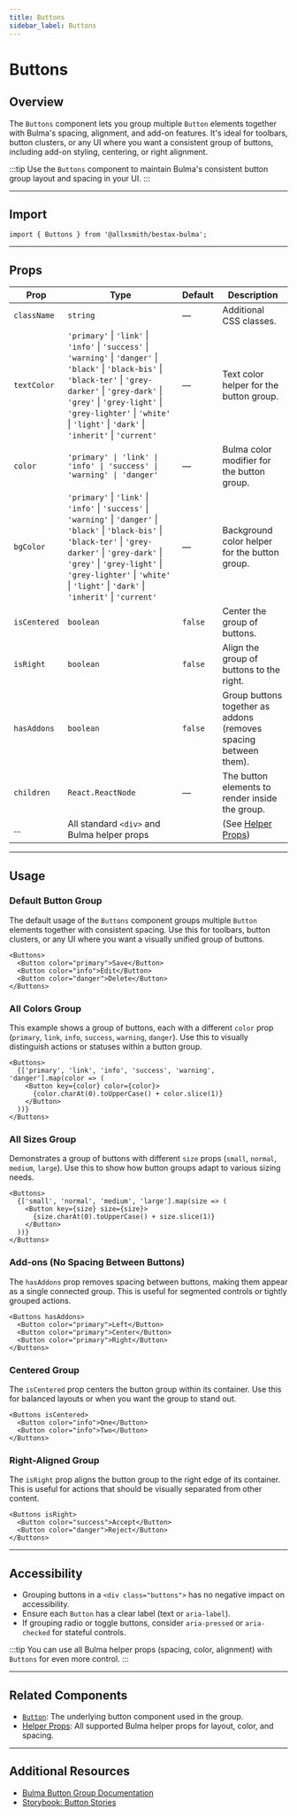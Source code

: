 ```yaml
---
title: Buttons
sidebar_label: Buttons
---
```


# Buttons

## Overview

The `Buttons` component lets you group multiple `Button` elements together with Bulma's spacing, alignment, and add-on features. It's ideal for toolbars, button clusters, or any UI where you want a consistent group of buttons, including add-on styling, centering, or right alignment.

:::tip
Use the `Buttons` component to maintain Bulma's consistent button group layout and spacing in your UI.
:::

---

## Import

```tsx
import { Buttons } from '@allxsmith/bestax-bulma';
```

---

## Props

| Prop         | Type                                                                                                                                                                                                                                                                                     | Default | Description                                                      |
| ------------ | ---------------------------------------------------------------------------------------------------------------------------------------------------------------------------------------------------------------------------------------------------------------------------------------- | ------- | ---------------------------------------------------------------- |
| `className`  | `string`                                                                                                                                                                                                                                                                                 | —       | Additional CSS classes.                                          |
| `textColor`  | `'primary'` \| `'link'` \| `'info'` \| `'success'` \| `'warning'` \| `'danger'` \| `'black'` \| `'black-bis'` \| `'black-ter'` \| `'grey-darker'` \| `'grey-dark'` \| `'grey'` \| `'grey-light'` \| `'grey-lighter'` \| `'white'` \| `'light'` \| `'dark'` \| `'inherit'` \| `'current'` | —       | Text color helper for the button group.                          |
| `color`      | `'primary' \| 'link' \| 'info' \| 'success' \| 'warning' \| 'danger'`                                                                                                                                                                                                                    | —       | Bulma color modifier for the button group.                       |
| `bgColor`    | `'primary'` \| `'link'` \| `'info'` \| `'success'` \| `'warning'` \| `'danger'` \| `'black'` \| `'black-bis'` \| `'black-ter'` \| `'grey-darker'` \| `'grey-dark'` \| `'grey'` \| `'grey-light'` \| `'grey-lighter'` \| `'white'` \| `'light'` \| `'dark'` \| `'inherit'` \| `'current'` | —       | Background color helper for the button group.                    |
| `isCentered` | `boolean`                                                                                                                                                                                                                                                                                | `false` | Center the group of buttons.                                     |
| `isRight`    | `boolean`                                                                                                                                                                                                                                                                                | `false` | Align the group of buttons to the right.                         |
| `hasAddons`  | `boolean`                                                                                                                                                                                                                                                                                | `false` | Group buttons together as addons (removes spacing between them). |
| `children`   | `React.ReactNode`                                                                                                                                                                                                                                                                        | —       | The button elements to render inside the group.                  |
| ...          | All standard `<div>` and Bulma helper props                                                                                                                                                                                                                                              |         | (See [Helper Props](../helpers/usebulmaclasses))                 |

---

## Usage

### Default Button Group

The default usage of the `Buttons` component groups multiple `Button` elements together with consistent spacing. Use this for toolbars, button clusters, or any UI where you want a visually unified group of buttons.

```tsx live
<Buttons>
  <Button color="primary">Save</Button>
  <Button color="info">Edit</Button>
  <Button color="danger">Delete</Button>
</Buttons>
```

### All Colors Group

This example shows a group of buttons, each with a different `color` prop (`primary`, `link`, `info`, `success`, `warning`, `danger`). Use this to visually distinguish actions or statuses within a button group.

```tsx live
<Buttons>
  {['primary', 'link', 'info', 'success', 'warning', 'danger'].map(color => (
    <Button key={color} color={color}>
      {color.charAt(0).toUpperCase() + color.slice(1)}
    </Button>
  ))}
</Buttons>
```

### All Sizes Group

Demonstrates a group of buttons with different `size` props (`small`, `normal`, `medium`, `large`). Use this to show how button groups adapt to various sizing needs.

```tsx live
<Buttons>
  {['small', 'normal', 'medium', 'large'].map(size => (
    <Button key={size} size={size}>
      {size.charAt(0).toUpperCase() + size.slice(1)}
    </Button>
  ))}
</Buttons>
```

### Add-ons (No Spacing Between Buttons)

The `hasAddons` prop removes spacing between buttons, making them appear as a single connected group. This is useful for segmented controls or tightly grouped actions.

```tsx live
<Buttons hasAddons>
  <Button color="primary">Left</Button>
  <Button color="primary">Center</Button>
  <Button color="primary">Right</Button>
</Buttons>
```

### Centered Group

The `isCentered` prop centers the button group within its container. Use this for balanced layouts or when you want the group to stand out.

```tsx live
<Buttons isCentered>
  <Button color="info">One</Button>
  <Button color="info">Two</Button>
</Buttons>
```

### Right-Aligned Group

The `isRight` prop aligns the button group to the right edge of its container. This is useful for actions that should be visually separated from other content.

```tsx live
<Buttons isRight>
  <Button color="success">Accept</Button>
  <Button color="danger">Reject</Button>
</Buttons>
```

---

## Accessibility

- Grouping buttons in a `<div class="buttons">` has no negative impact on accessibility.
- Ensure each `Button` has a clear label (text or `aria-label`).
- If grouping radio or toggle buttons, consider `aria-pressed` or `aria-checked` for stateful controls.

:::tip
You can use all Bulma helper props (spacing, color, alignment) with `Buttons` for even more control.
:::

---

## Related Components

- [`Button`](./button.md): The underlying button component used in the group.
- [Helper Props](../helpers/usebulmaclasses.md): All supported Bulma helper props for layout, color, and spacing.

---

## Additional Resources

- [Bulma Button Group Documentation](https://bulma.io/documentation/elements/button/#group)
- [Storybook: Button Stories](https://bestax.io/storybook/?path=/story/elements-button--default)
